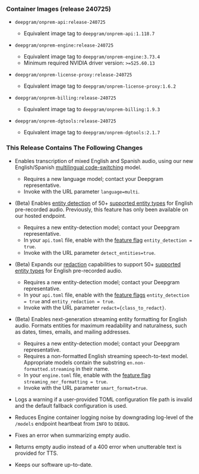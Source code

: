 ### Container Images (release 240725)

- `deepgram/onprem-api:release-240725`
  - Equivalent image tag to `deepgram/onprem-api:1.118.7`


- `deepgram/onprem-engine:release-240725`
  - Equivalent image tag to `deepgram/onprem-engine:3.73.4 `
  - Minimum required NVIDIA driver version: `>=525.60.13`


- `deepgram/onprem-license-proxy:release-240725`
  - Equivalent image tag to `deepgram/onprem-license-proxy:1.6.2`


- `deepgram/onprem-billing:release-240725`
  - Equivalent image tag to `deepgram/onprem-billing:1.9.3`


- `deepgram/onprem-dgtools:release-240725`
  - Equivalent image tag to `deepgram/onprem-dgtools:2.1.7`



### This Release Contains The Following Changes

- Enables transcription of mixed English and Spanish audio, using our new English/Spanish [multilingual code-switching](https://developers.deepgram.com/docs/supported-entity-types) model.
  - Requires a new language model; contact your Deepgram representative.
  - Invoke with the URL parameter `language=multi`.


- (Beta) Enables [entity detection](https://developers.deepgram.com/docs/detect-entities) of 50+ [supported entity types](https://developers.deepgram.com/docs/supported-entity-types) for English pre-recorded audio. Previously, this feature has only been available on our hosted endpoint.
  - Requires a new entity-detection model; contact your Deepgram representative.
  - In your `api.toml` file, enable with the [feature flag](https://deepgram.gitbook.io/help-center/self-hosted/how-can-i-enable-entity-detection-or-redaction-in-my-self-hosted-deployment) `entity_detection = true`.
  - Invoke with the URL parameter `detect_entities=true`.


- (Beta) Expands our [redaction](https://developers.deepgram.com/docs/supported-entity-types) capabilities to support 50+ [supported entity types](https://developers.deepgram.com/docs/supported-entity-types) for English pre-recorded audio.
  - Requires a new entity-detection model; contact your Deepgram representative.
  - In your `api.toml` file, enable with the [feature flags](https://deepgram.gitbook.io/help-center/self-hosted/how-can-i-enable-entity-detection-or-redaction-in-my-self-hosted-deployment) `entity_detection = true` and `entity_redaction = true`.
  - Invoke with the URL parameter `redact={class_to_redact}`.


- (Beta) Enables next-generation streaming entity formatting for English audio. Formats entities for maximum readability and naturalness, such as dates, times, emails, and mailing addresses.
  - Requires a new entity-detection model; contact your Deepgram representative.
  - Requires a non-formatted English streaming speech-to-text model. Appropriate models contain the substring  `en.non-formatted.streaming` in their name.
  - In your `engine.toml` file, enable with the [feature flag](https://deepgram.gitbook.io/help-center/self-hosted/how-can-i-enable-entity-detection-or-redaction-in-my-self-hosted-deployment) `streaming_ner_formatting = true`.
  - Invoke with the URL parameter `smart_format=true`.


- Logs a warning if a user-provided TOML configuration file path is invalid and the default fallback configuration is used.
- Reduces Engine container logging noise by downgrading log-level of the `/models` endpoint heartbeat from `INFO` to `DEBUG`.
- Fixes an error when summarizing empty audio.
- Returns empty audio instead of a 400 error when unutterable text is provided for TTS.
- Keeps our software up-to-date.

